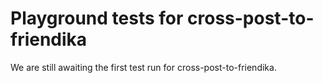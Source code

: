 # Playground tests for cross-post-to-friendika
We are still awaiting the first test run for cross-post-to-friendika.
